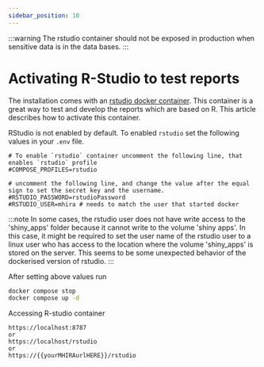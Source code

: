 ```yaml
---
sidebar_position: 10
---
```


:::warning
The rstudio container should not be exposed in production when sensitive data is in the data bases. 
:::


# Activating R-Studio to test reports

The installation comes with an [rstudio docker container](https://hub.docker.com/r/rocker/rstudio). 
This container is a great way to test and develop the reports which are based on R.
This article describes how to activate this container. 

RStudio is not enabled by default. To enabled `rstudio` set the following values in your `.env` file.

```env
# To enable `rstudio` container uncomment the following line, that enables `rstudio` profile
#COMPOSE_PROFILES=rstudio

# uncomment the following line, and change the value after the equal sign to set the secret key and the username. 
#RSTUDIO_PASSWORD=rstudioPassword
#RSTUDIO_USER=mhira # needs to match the user that started docker
```

:::note
In some cases, the rstudio user does not have write access to the 'shiny_apps' folder because it cannot write to the volume 'shiny apps'. In this case, it might be required to set the user name of the rstudio user to a linux user who has access to the location where the volume 'shiny_apps' is stored on the server. This seems to be some unexpected behavior of the dockerised version of rstudio.
:::


After setting above values run

```bash
docker compose stop
docker compose up -d
```

Accessing R-studio container

    https://localhost:8787 
    or 
    https://localhost/rstudio
    or
    https://{{yourMHIRAurlHERE}}/rstudio



